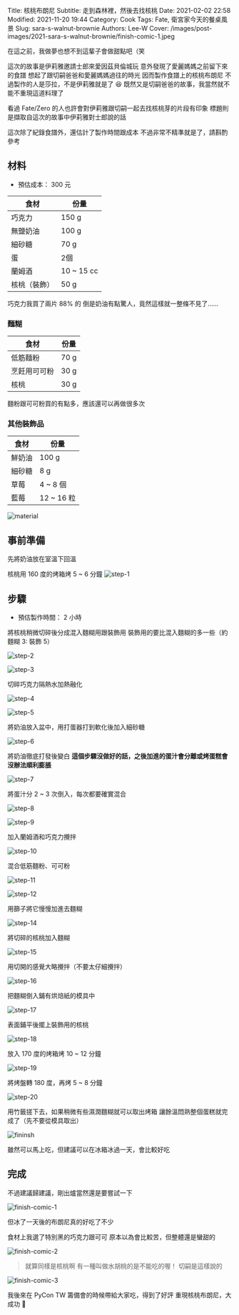 Title: 核桃布朗尼
Subtitle: 走到森林裡，然後去找核桃
Date: 2021-02-02 22:58
Modified: 2021-11-20 19:44
Category: Cook
Tags: Fate, 衛宮家今天的餐桌風景
Slug: sara-s-walnut-brownie
Authors: Lee-W
Cover: /images/post-images/2021-sara-s-walnut-brownie/finish-comic-1.jpeg

在這之前，我做夢也想不到這輩子會做甜點吧（笑

<!--more-->

這次的故事是伊莉雅邀請士郎來愛因茲貝倫城玩
意外發現了愛麗媽媽之前留下來的食譜
想起了跟切嗣爸爸和愛麗媽媽過往的時光
因而製作食譜上的核桃布朗尼
不過製作的人是莎拉，不是伊莉雅就是了 😆
既然又是切嗣爸爸的故事，我當然就不能不重現這道料理了

看過 Fate/Zero 的人也許會對伊莉雅跟切嗣一起去找核桃芽的片段有印象
標題則是擷取自這次的故事中伊莉雅對士郎說的話

這次除了紀錄食譜外，還估計了製作時間跟成本
不過非常不精準就是了，請斟酌參考

## 材料
* 預估成本： 300 元

| 食材 | 份量 |
|---|---|
| 巧克力 | 150 g |
| 無鹽奶油 | 100 g |
| 細砂糖 | 70 g|
| 蛋 | 2個 |
| 蘭姆酒 | 10 ~ 15 cc |
| 核桃（裝飾）| 50 g |

巧克力我買了兩片 88% 的
倒是奶油有點驚人，竟然這樣就一整條不見了......

### 麵糊
| 食材 | 份量 |
| --- | --- |
| 低筋麵粉 | 70 g |
| 烹飪用可可粉 | 30 g |
| 核桃 | 30 g |

麵粉跟可可粉買的有點多，應該還可以再做很多次

### 其他裝飾品
| 食材 | 份量 |
| --- | --- |
| 鮮奶油 | 100 g |
| 細砂糖 | 8 g |
| 草莓 | 4 ~ 8 個 |
| 藍莓 | 12 ~ 16 粒 |

![material]({static}/images/post-images/2021-sara-s-walnut-brownie/material.jpeg)

## 事前準備
先將奶油放在室溫下回溫

核桃用 160 度的烤箱烤 5 ~ 6 分鐘
![step-1]({static}/images/post-images/2021-sara-s-walnut-brownie/step-1.jpeg)

## 步驟
* 預估製作時間： 2 小時

將核桃稍微切碎後分成混入麵糊用跟裝飾用
裝飾用的要比混入麵糊的多一些（約麵糊 3: 裝飾 5）

![step-2]({static}/images/post-images/2021-sara-s-walnut-brownie/step-2.jpeg)

![step-3]({static}/images/post-images/2021-sara-s-walnut-brownie/step-3.jpeg)

切碎巧克力隔熱水加熱融化

![step-4]({static}/images/post-images/2021-sara-s-walnut-brownie/step-4.jpeg)

![step-5]({static}/images/post-images/2021-sara-s-walnut-brownie/step-5.jpeg)

將奶油放入盆中，用打蛋器打到軟化後加入細砂糖

![step-6]({static}/images/post-images/2021-sara-s-walnut-brownie/step-6.jpeg)

將奶油徹底打發後變白
**這個步驟沒做好的話，之後加進的蛋汁會分離或烤蛋糕會沒辦法順利膨脹**

![step-7]({static}/images/post-images/2021-sara-s-walnut-brownie/step-7.jpeg)

將蛋汁分 2 ~ 3 次倒入，每次都要確實混合

![step-8]({static}/images/post-images/2021-sara-s-walnut-brownie/step-8.jpeg)

![step-9]({static}/images/post-images/2021-sara-s-walnut-brownie/step-9.jpeg)

加入蘭姆酒和巧克力攪拌

![step-10]({static}/images/post-images/2021-sara-s-walnut-brownie/step-10.jpeg)

混合低筋麵粉、可可粉

![step-11]({static}/images/post-images/2021-sara-s-walnut-brownie/step-11.jpeg)

![step-12]({static}/images/post-images/2021-sara-s-walnut-brownie/step-12.jpeg)

用篩子將它慢慢加進去麵糊

![step-14]({static}/images/post-images/2021-sara-s-walnut-brownie/step-14.jpeg)

將切碎的核桃加入麵糊

![step-15]({static}/images/post-images/2021-sara-s-walnut-brownie/step-15.jpeg)

用切開的感覺大略攪拌（不要太仔細攪拌）

![step-16]({static}/images/post-images/2021-sara-s-walnut-brownie/step-16.jpeg)

把麵糊倒入鋪有烘焙紙的模具中

![step-17]({static}/images/post-images/2021-sara-s-walnut-brownie/step-17.jpeg)

表面鋪平後擺上裝飾用的核桃

![step-18]({static}/images/post-images/2021-sara-s-walnut-brownie/step-18.jpeg)

放入 170 度的烤箱烤 10 ~ 12 分鐘

![step-19]({static}/images/post-images/2021-sara-s-walnut-brownie/step-19.jpeg)

將烤盤轉 180 度，再烤 5 ~ 8 分鐘

![step-20]({static}/images/post-images/2021-sara-s-walnut-brownie/step-20.jpeg)

用竹籤搓下去，如果稍微有些濕潤麵糊就可以取出烤箱
讓餘溫悶熟整個蛋糕就完成了（先不要從模具取出）

![fininsh]({static}/images/post-images/2021-sara-s-walnut-brownie/fininsh.jpeg)

雖然可以馬上吃，但建議可以在冰箱冰過一天，會比較好吃

## 完成
不過建議歸建議，剛出爐當然還是要嘗試一下

![finish-comic-1]({static}/images/post-images/2021-sara-s-walnut-brownie/finish-comic-1.jpeg)

但冰了一天後的布朗尼真的好吃了不少

食材上我選了特別黑的巧克力跟可可
原本以為會比較苦，但整體還是蠻甜的

![finish-comic-2]({static}/images/post-images/2021-sara-s-walnut-brownie/finish-comic-2.jpeg)

> 就算同樣是核桃啊
> 有一種叫做水胡桃的是不能吃的喔！
> 切嗣是這樣說的

![finish-comic-3]({static}/images/post-images/2021-sara-s-walnut-brownie/finish-comic-3.jpeg)

我後來在 PyCon TW 籌備會的時候帶給大家吃，得到了好評
重現核桃布朗尼，大成功 🎉

